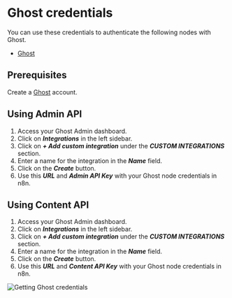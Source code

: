 # Ghost credentials

You can use these credentials to authenticate the following nodes with Ghost.

- [Ghost](/integrations/builtin/app-nodes/n8n-nodes-base.ghost/)

## Prerequisites

Create a [Ghost](https://ghost.org/) account.

## Using Admin API

1. Access your Ghost Admin dashboard.
2. Click on ***Integrations*** in the left sidebar.
3. Click on ***+ Add custom integration*** under the ***CUSTOM INTEGRATIONS*** section.
4. Enter a name for the integration in the ***Name*** field.
5. Click on the ***Create*** button.
6. Use this ***URL*** and ***Admin API Key*** with your Ghost node credentials in n8n.

## Using Content API

1. Access your Ghost Admin dashboard.
2. Click on ***Integrations*** in the left sidebar.
3. Click on ***+ Add custom integration*** under the ***CUSTOM INTEGRATIONS*** section.
4. Enter a name for the integration in the ***Name*** field.
5. Click on the ***Create*** button.
6. Use this ***URL*** and ***Content API Key*** with your Ghost node credentials in n8n.

![Getting Ghost credentials](/_images/integrations/builtin/credentials/ghost/using-api.gif)
